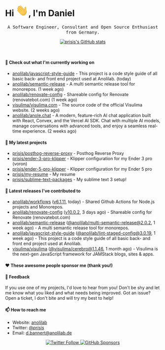 <h1>Hi <img src="https://github.com/prisis/prisis/blob/main/images/hi.gif?raw=true" width="40px" />, I'm Daniel</h1>
<p align="center">
    <samp>A Software Engineer, Consultant and Open Source Enthusiast from Germany.</samp>
</p>

<p align="center">
    <a href="https://github.com/prisis">
        <img alt="prisis's GitHub stats" src="https://github-readme-stats.vercel.app/api?username=prisis&count_private=true&show_icons=true&hide_title=true&include_all_commits=true">
    </a>
</p>

<br/>

#### 👷 Check out what I'm currently working on

- [anolilab/javascript-style-guide](https://github.com/anolilab/javascript-style-guide) - This project is a code style guide of all basic back- and front end project used at Anolilab. (today)
- [anolilab/semantic-release](https://github.com/anolilab/semantic-release) - A multi semantic release tool for monorepos. (1 week ago)
- [anolilab/renovate-config](https://github.com/anolilab/renovate-config) - Shareable config for Renovate (renovatebot.com) (1 week ago)
- [visulima/visulima.com](https://github.com/visulima/visulima.com) - The source code of the official Visulima website. (2 weeks ago)
- [anolilab/anole.chat](https://github.com/anolilab/anole.chat) - A modern, feature-rich AI chat application built with React, Convex, and the Vercel AI SDK. Chat with multiple AI models, manage conversations with advanced tools, and enjoy a seamless real-time experience. (2 weeks ago)

#### 🌱 My latest projects

- [prisis/posthog-reverse-proxy](https://github.com/prisis/posthog-reverse-proxy) - Posthog Reverse Proxy
- [prisis/ender-3-pro-klipper](https://github.com/prisis/ender-3-pro-klipper) - Klipper configuration for my Ender 3 pro (voron)
- [prisis/ender-5-pro-klipper](https://github.com/prisis/ender-5-pro-klipper) - Klipper configuration for my Ender 5 pro
- [prisis/my-resume](https://github.com/prisis/my-resume) - My resume
- [prisis/sublime-text-packages](https://github.com/prisis/sublime-text-packages) - My sublime text 3 setup!

#### 🔭 Latest releases I've contributed to

- [anolilab/workflows](https://github.com/anolilab/workflows) ([v6.1.11](https://github.com/anolilab/workflows/releases/tag/v6.1.11), today) - Shared Github Actions for Node.js projects and Monorepos.
- [anolilab/renovate-config](https://github.com/anolilab/renovate-config) ([v10.0.2](https://github.com/anolilab/renovate-config/releases/tag/v10.0.2), 3 days ago) - Shareable config for Renovate (renovatebot.com)
- [anolilab/semantic-release](https://github.com/anolilab/semantic-release) ([@anolilab/multi-semantic-release@2.0.2](https://github.com/anolilab/semantic-release/releases/tag/%40anolilab/multi-semantic-release%402.0.2), 1 week ago) - A multi semantic release tool for monorepos.
- [anolilab/javascript-style-guide](https://github.com/anolilab/javascript-style-guide) ([@anolilab/lint-staged-config@3.0.19](https://github.com/anolilab/javascript-style-guide/releases/tag/%40anolilab/lint-staged-config%403.0.19), 1 week ago) - This project is a code style guide of all basic back- and front end project used at Anolilab.
- [visulima/visulima](https://github.com/visulima/visulima) ([@visulima/cerebro@1.1.46](https://github.com/visulima/visulima/releases/tag/%40visulima/cerebro%401.1.46), 1 month ago) - Visulima is the next-gen JavaScript framework for JAMStack blogs, sites &amp; apps.

#### ❤️ These awesome people sponsor me (thank you!)


#### 💬 Feedback

If you use one of my projects, I'd love to hear from you! Don't be shy and let me know what you liked
and what needs being improved. Got an issue? Open a ticket, I don't bite and will try my best to help!

#### 📫 How to reach me

- Website: [anolilab](https://anolilab.com)
- Twitter: [@_prisis_](https://twitter.com/_prisis_)
- Email: [d.bannert@anolilab.de](mailto://d.bannert@anolilab.de)

<p align="center">
    <a href="https://twitter.com/_prisis_">
        <img alt="Twitter Follow" src="https://img.shields.io/twitter/follow/_prisis_?style=for-the-badge">
    </a>
    <a href="https://github.com/sponsors/prisis">
        <img alt="GitHub Sponsors" src="https://img.shields.io/static/v1?label=Sponsor&message=%E2%9D%A4&logo=GitHub&style=for-the-badge">
    </a>
</p>
